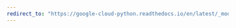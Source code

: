 ```yaml
---
redirect_to: "https://google-cloud-python.readthedocs.io/en/latest/_modules/google/cloud/runtimeconfig/client.html"
---
```

